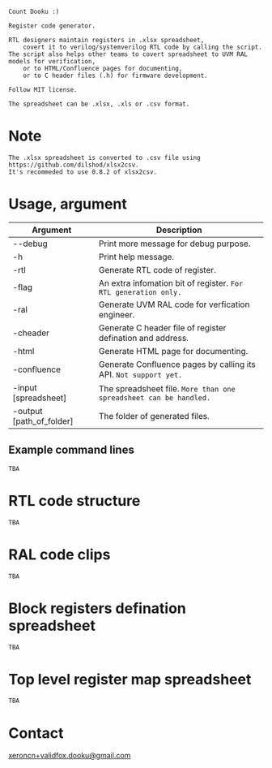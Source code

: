     Count Dooku :)

    Register code generator.

    RTL designers maintain registers in .xlsx spreadsheet,
        covert it to verilog/systemverilog RTL code by calling the script.
    The script also helps other teams to covert spreadsheet to UVM RAL models for verification,
        or to HTML/Confluence pages for documenting,
        or to C header files (.h) for firmware development.
    
    Follow MIT license.

    The spreadsheet can be .xlsx, .xls or .csv format.

# Note

    The .xlsx spreadsheet is converted to .csv file using https://github.com/dilshod/xlsx2csv.
    It's recommeded to use 0.8.2 of xlsx2csv.

# Usage, argument
| Argument | Description |
| - | - |
| --debug | Print more message for debug purpose. |
| -h | Print help message. |
| -rtl | Generate RTL code of register. |
| -flag | An extra infomation bit of register. `For RTL generation only.` |
| -ral | Generate UVM RAL code for verfication engineer. |
| -cheader | Generate C header file of register defination and address. |
| -html | Generate HTML page for documenting. |
| -confluence | Generate Confluence pages by calling its API. `Not support yet.` |
| -input [spreadsheet] | The spreadsheet file. `More than one spreadsheet can be handled.`|
| -output [path_of_folder] | The folder of generated files. |
## Example command lines

    TBA

# RTL code structure

    TBA

# RAL code clips

    TBA

# Block registers defination spreadsheet

    TBA

# Top level register map spreadsheet

    TBA

# Contact

xeroncn+validfox.dooku@gmail.com